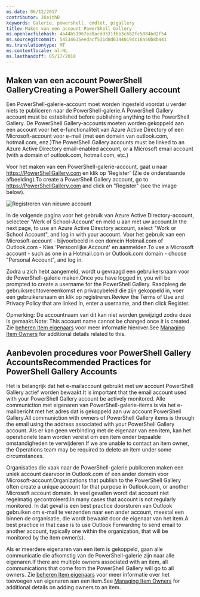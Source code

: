 ```yaml
---
ms.date: 06/12/2017
contributor: JKeithB
keywords: Galerie, powershell, cmdlet, psgallery
title: Maken van een account PowerShell Gallery
ms.openlocfilehash: 4a44b51967ea8acdd331f6b3c682fc5884bd2f54
ms.sourcegitcommit: 54534635eedacf531d8d6344019dc16a50b8b441
ms.translationtype: MT
ms.contentlocale: nl-NL
ms.lasthandoff: 05/17/2018
---
```

## <a name="creating-a-powershell-gallery-account"></a><span data-ttu-id="7217b-103">Maken van een account PowerShell Gallery</span><span class="sxs-lookup"><span data-stu-id="7217b-103">Creating a PowerShell Gallery account</span></span>

<span data-ttu-id="7217b-104">Een PowerShell-galerie-account moet worden ingesteld voordat u verder niets te publiceren naar de PowerShell-galerie.</span><span class="sxs-lookup"><span data-stu-id="7217b-104">A PowerShell Gallery account must be established before publishing anything to the PowerShell Gallery.</span></span>
<span data-ttu-id="7217b-105">De PowerShell Gallery-accounts moeten worden gekoppeld aan een account voor het e-functionaliteit van Azure Active Directory of een Microsoft-account voor e-mail (met een domein van outlook.com, hotmail.com, enz.)</span><span class="sxs-lookup"><span data-stu-id="7217b-105">The PowerShell Gallery accounts must be linked to an Azure Active Directory email-enabled account, or a Microsoft email account (with a domain of outlook.com, hotmail.com, etc.)</span></span>

<span data-ttu-id="7217b-106">Voor het maken van een PowerShell-galerie-account, gaat u naar https://PowerShellGallery.com en klik op 'Register' (Zie de onderstaande afbeelding).</span><span class="sxs-lookup"><span data-stu-id="7217b-106">To create a PowerShell Gallery account, go to https://PowerShellGallery.com and click on "Register" (see the image below).</span></span>

![Registreren van nieuwe account](../../Images/CreatingAccount-Register.png)

<span data-ttu-id="7217b-108">In de volgende pagina voor het gebruik van Azure Active Directory-account, selecteer 'Werk of School-Account' en meld u aan met uw account.</span><span class="sxs-lookup"><span data-stu-id="7217b-108">In the next page, to use an Azure Active Directory account, select "Work or School Account", and log in with your account.</span></span>
<span data-ttu-id="7217b-109">Voor het gebruik van een Microsoft-account - bijvoorbeeld in een domein Hotmail.com of Outlook.com - Kies 'Persoonlijke Account' en aanmelden.</span><span class="sxs-lookup"><span data-stu-id="7217b-109">To use a Microsoft account - such as one in a Hotmail.com or Outlook.com domain - choose "Personal Account", and log in.</span></span>

<span data-ttu-id="7217b-110">Zodra u zich hebt aangemeld, wordt u gevraagd een gebruikersnaam voor de PowerShell-galerie maken.</span><span class="sxs-lookup"><span data-stu-id="7217b-110">Once you have logged in, you will be prompted to create a username for the PowerShell Gallery.</span></span>
<span data-ttu-id="7217b-111">Raadpleeg de gebruiksrechtovereenkomst en privacybeleid die zijn gekoppeld in, voer een gebruikersnaam en klik op registreren.</span><span class="sxs-lookup"><span data-stu-id="7217b-111">Review the Terms of Use and Privacy Policy that are linked in, enter a username, and then click Register.</span></span>

<span data-ttu-id="7217b-112">Opmerking: De accountnaam van dit kan niet worden gewijzigd zodra deze is gemaakt.</span><span class="sxs-lookup"><span data-stu-id="7217b-112">Note: This account name cannot be changed once it is created.</span></span>
<span data-ttu-id="7217b-113">Zie [beheren Item eigenaars](https://msdn.microsoft.com/powershell/gallery/psgallery/managing-item-owners) voor meer informatie hierover.</span><span class="sxs-lookup"><span data-stu-id="7217b-113">See [Managing Item Owners](https://msdn.microsoft.com/powershell/gallery/psgallery/managing-item-owners) for additional details related to this.</span></span>

## <a name="recommended-practices-for-powershell-gallery-accounts"></a><span data-ttu-id="7217b-114">Aanbevolen procedures voor PowerShell Gallery Accounts</span><span class="sxs-lookup"><span data-stu-id="7217b-114">Recommended Practices for PowerShell Gallery Accounts</span></span>

<span data-ttu-id="7217b-115">Het is belangrijk dat het e-mailaccount gebruikt met uw account PowerShell Gallery actief worden bewaakt.</span><span class="sxs-lookup"><span data-stu-id="7217b-115">It is important that the email account used with your PowerShell Gallery account be actively monitored.</span></span>
<span data-ttu-id="7217b-116">Alle communiction met eigenaren van PowerShell-galerie-items is via het e-mailbericht met het adres dat is gekoppeld aan uw account PowerShell Gallery.</span><span class="sxs-lookup"><span data-stu-id="7217b-116">All communiction with owners of PowerShell Gallery items is through the email using the address associated with your PowerShell Gallery account.</span></span>
<span data-ttu-id="7217b-117">Als er kan geen verbinding met de eigenaar van een item, kan het operationele team worden vereist om een item onder bepaalde omstandigheden te verwijderen.</span><span class="sxs-lookup"><span data-stu-id="7217b-117">If we are unable to contact an item owner, the Operations team may be required to delete an item under some circumstances.</span></span>

<span data-ttu-id="7217b-118">Organisaties die vaak naar de PowerShell-galerie publiceren maken een uniek account daarvoor in Outlook.com of een ander domein voor Microsoft-account.</span><span class="sxs-lookup"><span data-stu-id="7217b-118">Organizations that publish to the PowerShell Gallery often create a unique account for that purpose in Outlook.com, or another Microsoft account domain.</span></span>
<span data-ttu-id="7217b-119">In veel gevallen wordt dat account niet regelmatig gecontroleerd.</span><span class="sxs-lookup"><span data-stu-id="7217b-119">In many cases that account is not regularly monitored.</span></span>
<span data-ttu-id="7217b-120">In dat geval is een best practice doorsturen van Outlook gebruiken om e-mail te verzenden naar een ander account, meestal een binnen de organisatie, die wordt bewaakt door de eigenaar van het item.</span><span class="sxs-lookup"><span data-stu-id="7217b-120">A best practice in that case is to use Outlook Forwarding to send email to another account, typically one within the organization, that will be monitored by the item owner(s).</span></span>

<span data-ttu-id="7217b-121">Als er meerdere eigenaren van een item is gekoppeld, gaan alle communicatie die afkomstig van de PowerShell-galerie zijn naar alle eigenaren.</span><span class="sxs-lookup"><span data-stu-id="7217b-121">If there are multiple owners associated with an item, all communications that come from the PowerShell Gallery will go to all owners.</span></span>
<span data-ttu-id="7217b-122">Zie [beheren Item eigenaars](https://msdn.microsoft.com/powershell/gallery/psgallery/managing-item-owners) voor meer informatie over het toevoegen van eigenaren aan een item.</span><span class="sxs-lookup"><span data-stu-id="7217b-122">See [Managing Item Owners](https://msdn.microsoft.com/powershell/gallery/psgallery/managing-item-owners) for additional details on adding owners to an item.</span></span>